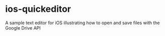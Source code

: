 # ios-quickeditor
A sample text editor for iOS illustrating how to open and save files with the Google Drive API 
